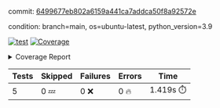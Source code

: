commit: [6499677eb802a6159a441ca7addca50f8a92572e](https://github.com/rcmdnk/chatgpt-prompt-wrapper/tree/6499677eb802a6159a441ca7addca50f8a92572e)

condition: branch=main, os=ubuntu-latest, python_version=3.9

[![test](https://github.com/rcmdnk/chatgpt-prompt-wrapper/actions/workflows/test.yml/badge.svg)](https://github.com/rcmdnk/chatgpt-prompt-wrapper/actions/runs/5849615698)
<a href="https://github.com/rcmdnk/chatgpt-prompt-wrapper/blob/6499677eb802a6159a441ca7addca50f8a92572e/README.md"><img alt="Coverage" src="https://img.shields.io/badge/Coverage-35%25-red.svg" /></a><details><summary>Coverage Report </summary><table><tr><th>File</th><th>Stmts</th><th>Miss</th><th>Cover</th><th>Missing</th></tr><tbody><tr><td colspan="5"><b>src/chatgpt_prompt_wrapper</b></td></tr><tr><td>&nbsp; &nbsp;<a href="https://github.com/rcmdnk/chatgpt-prompt-wrapper/blob/6499677eb802a6159a441ca7addca50f8a92572e/src/chatgpt_prompt_wrapper/chatgpt_prompt_wrapper.py">chatgpt_prompt_wrapper.py</a></td><td>143</td><td>108</td><td>24%</td><td><a href="https://github.com/rcmdnk/chatgpt-prompt-wrapper/blob/6499677eb802a6159a441ca7addca50f8a92572e/src/chatgpt_prompt_wrapper/chatgpt_prompt_wrapper.py#L20">20</a>, <a href="https://github.com/rcmdnk/chatgpt-prompt-wrapper/blob/6499677eb802a6159a441ca7addca50f8a92572e/src/chatgpt_prompt_wrapper/chatgpt_prompt_wrapper.py#L47-L52">47&ndash;52</a>, <a href="https://github.com/rcmdnk/chatgpt-prompt-wrapper/blob/6499677eb802a6159a441ca7addca50f8a92572e/src/chatgpt_prompt_wrapper/chatgpt_prompt_wrapper.py#L55-L63">55&ndash;63</a>, <a href="https://github.com/rcmdnk/chatgpt-prompt-wrapper/blob/6499677eb802a6159a441ca7addca50f8a92572e/src/chatgpt_prompt_wrapper/chatgpt_prompt_wrapper.py#L66-L74">66&ndash;74</a>, <a href="https://github.com/rcmdnk/chatgpt-prompt-wrapper/blob/6499677eb802a6159a441ca7addca50f8a92572e/src/chatgpt_prompt_wrapper/chatgpt_prompt_wrapper.py#L77-L82">77&ndash;82</a>, <a href="https://github.com/rcmdnk/chatgpt-prompt-wrapper/blob/6499677eb802a6159a441ca7addca50f8a92572e/src/chatgpt_prompt_wrapper/chatgpt_prompt_wrapper.py#L85-L88">85&ndash;88</a>, <a href="https://github.com/rcmdnk/chatgpt-prompt-wrapper/blob/6499677eb802a6159a441ca7addca50f8a92572e/src/chatgpt_prompt_wrapper/chatgpt_prompt_wrapper.py#L99-L110">99&ndash;110</a>, <a href="https://github.com/rcmdnk/chatgpt-prompt-wrapper/blob/6499677eb802a6159a441ca7addca50f8a92572e/src/chatgpt_prompt_wrapper/chatgpt_prompt_wrapper.py#L113-L119">113&ndash;119</a>, <a href="https://github.com/rcmdnk/chatgpt-prompt-wrapper/blob/6499677eb802a6159a441ca7addca50f8a92572e/src/chatgpt_prompt_wrapper/chatgpt_prompt_wrapper.py#L130-L149">130&ndash;149</a>, <a href="https://github.com/rcmdnk/chatgpt-prompt-wrapper/blob/6499677eb802a6159a441ca7addca50f8a92572e/src/chatgpt_prompt_wrapper/chatgpt_prompt_wrapper.py#L153-L166">153&ndash;166</a>, <a href="https://github.com/rcmdnk/chatgpt-prompt-wrapper/blob/6499677eb802a6159a441ca7addca50f8a92572e/src/chatgpt_prompt_wrapper/chatgpt_prompt_wrapper.py#L171-L181">171&ndash;181</a>, <a href="https://github.com/rcmdnk/chatgpt-prompt-wrapper/blob/6499677eb802a6159a441ca7addca50f8a92572e/src/chatgpt_prompt_wrapper/chatgpt_prompt_wrapper.py#L184-L229">184&ndash;229</a>, <a href="https://github.com/rcmdnk/chatgpt-prompt-wrapper/blob/6499677eb802a6159a441ca7addca50f8a92572e/src/chatgpt_prompt_wrapper/chatgpt_prompt_wrapper.py#L235-L241">235&ndash;241</a></td></tr><tr><td>&nbsp; &nbsp;<a href="https://github.com/rcmdnk/chatgpt-prompt-wrapper/blob/6499677eb802a6159a441ca7addca50f8a92572e/src/chatgpt_prompt_wrapper/config.py">config.py</a></td><td>11</td><td>3</td><td>73%</td><td><a href="https://github.com/rcmdnk/chatgpt-prompt-wrapper/blob/6499677eb802a6159a441ca7addca50f8a92572e/src/chatgpt_prompt_wrapper/config.py#L11-L14">11&ndash;14</a></td></tr><tr><td>&nbsp; &nbsp;<a href="https://github.com/rcmdnk/chatgpt-prompt-wrapper/blob/6499677eb802a6159a441ca7addca50f8a92572e/src/chatgpt_prompt_wrapper/log_formatter.py">log_formatter.py</a></td><td>22</td><td>16</td><td>27%</td><td><a href="https://github.com/rcmdnk/chatgpt-prompt-wrapper/blob/6499677eb802a6159a441ca7addca50f8a92572e/src/chatgpt_prompt_wrapper/log_formatter.py#L9-L24">9&ndash;24</a>, <a href="https://github.com/rcmdnk/chatgpt-prompt-wrapper/blob/6499677eb802a6159a441ca7addca50f8a92572e/src/chatgpt_prompt_wrapper/log_formatter.py#L29-L31">29&ndash;31</a>, <a href="https://github.com/rcmdnk/chatgpt-prompt-wrapper/blob/6499677eb802a6159a441ca7addca50f8a92572e/src/chatgpt_prompt_wrapper/log_formatter.py#L36-L42">36&ndash;42</a></td></tr><tr><td colspan="5"><b>src/chatgpt_prompt_wrapper/chatgpt</b></td></tr><tr><td>&nbsp; &nbsp;<a href="https://github.com/rcmdnk/chatgpt-prompt-wrapper/blob/6499677eb802a6159a441ca7addca50f8a92572e/src/chatgpt_prompt_wrapper/chatgpt/ask.py">ask.py</a></td><td>34</td><td>26</td><td>24%</td><td><a href="https://github.com/rcmdnk/chatgpt-prompt-wrapper/blob/6499677eb802a6159a441ca7addca50f8a92572e/src/chatgpt_prompt_wrapper/chatgpt/ask.py#L21-L63">21&ndash;63</a></td></tr><tr><td>&nbsp; &nbsp;<a href="https://github.com/rcmdnk/chatgpt-prompt-wrapper/blob/6499677eb802a6159a441ca7addca50f8a92572e/src/chatgpt_prompt_wrapper/chatgpt/chat.py">chat.py</a></td><td>81</td><td>63</td><td>22%</td><td><a href="https://github.com/rcmdnk/chatgpt-prompt-wrapper/blob/6499677eb802a6159a441ca7addca50f8a92572e/src/chatgpt_prompt_wrapper/chatgpt/chat.py#L36-L37">36&ndash;37</a>, <a href="https://github.com/rcmdnk/chatgpt-prompt-wrapper/blob/6499677eb802a6159a441ca7addca50f8a92572e/src/chatgpt_prompt_wrapper/chatgpt/chat.py#L40-L75">40&ndash;75</a>, <a href="https://github.com/rcmdnk/chatgpt-prompt-wrapper/blob/6499677eb802a6159a441ca7addca50f8a92572e/src/chatgpt_prompt_wrapper/chatgpt/chat.py#L85-L145">85&ndash;145</a></td></tr><tr><td>&nbsp; &nbsp;<a href="https://github.com/rcmdnk/chatgpt-prompt-wrapper/blob/6499677eb802a6159a441ca7addca50f8a92572e/src/chatgpt_prompt_wrapper/chatgpt/chatgpt.py">chatgpt.py</a></td><td>102</td><td>65</td><td>36%</td><td><a href="https://github.com/rcmdnk/chatgpt-prompt-wrapper/blob/6499677eb802a6159a441ca7addca50f8a92572e/src/chatgpt_prompt_wrapper/chatgpt/chatgpt.py#L72-L112">72&ndash;112</a>, <a href="https://github.com/rcmdnk/chatgpt-prompt-wrapper/blob/6499677eb802a6159a441ca7addca50f8a92572e/src/chatgpt_prompt_wrapper/chatgpt/chatgpt.py#L115-L123">115&ndash;123</a>, <a href="https://github.com/rcmdnk/chatgpt-prompt-wrapper/blob/6499677eb802a6159a441ca7addca50f8a92572e/src/chatgpt_prompt_wrapper/chatgpt/chatgpt.py#L126-L141">126&ndash;141</a>, <a href="https://github.com/rcmdnk/chatgpt-prompt-wrapper/blob/6499677eb802a6159a441ca7addca50f8a92572e/src/chatgpt_prompt_wrapper/chatgpt/chatgpt.py#L144-L150">144&ndash;150</a>, <a href="https://github.com/rcmdnk/chatgpt-prompt-wrapper/blob/6499677eb802a6159a441ca7addca50f8a92572e/src/chatgpt_prompt_wrapper/chatgpt/chatgpt.py#L153-L154">153&ndash;154</a>, <a href="https://github.com/rcmdnk/chatgpt-prompt-wrapper/blob/6499677eb802a6159a441ca7addca50f8a92572e/src/chatgpt_prompt_wrapper/chatgpt/chatgpt.py#L162-L170">162&ndash;170</a>, <a href="https://github.com/rcmdnk/chatgpt-prompt-wrapper/blob/6499677eb802a6159a441ca7addca50f8a92572e/src/chatgpt_prompt_wrapper/chatgpt/chatgpt.py#L173">173</a>, <a href="https://github.com/rcmdnk/chatgpt-prompt-wrapper/blob/6499677eb802a6159a441ca7addca50f8a92572e/src/chatgpt_prompt_wrapper/chatgpt/chatgpt.py#L176-L179">176&ndash;179</a>, <a href="https://github.com/rcmdnk/chatgpt-prompt-wrapper/blob/6499677eb802a6159a441ca7addca50f8a92572e/src/chatgpt_prompt_wrapper/chatgpt/chatgpt.py#L182-L187">182&ndash;187</a>, <a href="https://github.com/rcmdnk/chatgpt-prompt-wrapper/blob/6499677eb802a6159a441ca7addca50f8a92572e/src/chatgpt_prompt_wrapper/chatgpt/chatgpt.py#L190-L194">190&ndash;194</a>, <a href="https://github.com/rcmdnk/chatgpt-prompt-wrapper/blob/6499677eb802a6159a441ca7addca50f8a92572e/src/chatgpt_prompt_wrapper/chatgpt/chatgpt.py#L197-L201">197&ndash;201</a>, <a href="https://github.com/rcmdnk/chatgpt-prompt-wrapper/blob/6499677eb802a6159a441ca7addca50f8a92572e/src/chatgpt_prompt_wrapper/chatgpt/chatgpt.py#L209-L212">209&ndash;212</a>, <a href="https://github.com/rcmdnk/chatgpt-prompt-wrapper/blob/6499677eb802a6159a441ca7addca50f8a92572e/src/chatgpt_prompt_wrapper/chatgpt/chatgpt.py#L217-L229">217&ndash;229</a>, <a href="https://github.com/rcmdnk/chatgpt-prompt-wrapper/blob/6499677eb802a6159a441ca7addca50f8a92572e/src/chatgpt_prompt_wrapper/chatgpt/chatgpt.py#L232">232</a></td></tr><tr><td>&nbsp; &nbsp;<a href="https://github.com/rcmdnk/chatgpt-prompt-wrapper/blob/6499677eb802a6159a441ca7addca50f8a92572e/src/chatgpt_prompt_wrapper/chatgpt/discuss.py">discuss.py</a></td><td>96</td><td>81</td><td>16%</td><td><a href="https://github.com/rcmdnk/chatgpt-prompt-wrapper/blob/6499677eb802a6159a441ca7addca50f8a92572e/src/chatgpt_prompt_wrapper/chatgpt/discuss.py#L36-L39">36&ndash;39</a>, <a href="https://github.com/rcmdnk/chatgpt-prompt-wrapper/blob/6499677eb802a6159a441ca7addca50f8a92572e/src/chatgpt_prompt_wrapper/chatgpt/discuss.py#L42-L54">42&ndash;54</a>, <a href="https://github.com/rcmdnk/chatgpt-prompt-wrapper/blob/6499677eb802a6159a441ca7addca50f8a92572e/src/chatgpt_prompt_wrapper/chatgpt/discuss.py#L57-L59">57&ndash;59</a>, <a href="https://github.com/rcmdnk/chatgpt-prompt-wrapper/blob/6499677eb802a6159a441ca7addca50f8a92572e/src/chatgpt_prompt_wrapper/chatgpt/discuss.py#L64-L109">64&ndash;109</a>, <a href="https://github.com/rcmdnk/chatgpt-prompt-wrapper/blob/6499677eb802a6159a441ca7addca50f8a92572e/src/chatgpt_prompt_wrapper/chatgpt/discuss.py#L112-L190">112&ndash;190</a></td></tr><tr><td>&nbsp; &nbsp;<a href="https://github.com/rcmdnk/chatgpt-prompt-wrapper/blob/6499677eb802a6159a441ca7addca50f8a92572e/src/chatgpt_prompt_wrapper/chatgpt/stream.py">stream.py</a></td><td>47</td><td>36</td><td>23%</td><td><a href="https://github.com/rcmdnk/chatgpt-prompt-wrapper/blob/6499677eb802a6159a441ca7addca50f8a92572e/src/chatgpt_prompt_wrapper/chatgpt/stream.py#L13-L25">13&ndash;25</a>, <a href="https://github.com/rcmdnk/chatgpt-prompt-wrapper/blob/6499677eb802a6159a441ca7addca50f8a92572e/src/chatgpt_prompt_wrapper/chatgpt/stream.py#L28-L30">28&ndash;30</a>, <a href="https://github.com/rcmdnk/chatgpt-prompt-wrapper/blob/6499677eb802a6159a441ca7addca50f8a92572e/src/chatgpt_prompt_wrapper/chatgpt/stream.py#L38-L63">38&ndash;63</a>, <a href="https://github.com/rcmdnk/chatgpt-prompt-wrapper/blob/6499677eb802a6159a441ca7addca50f8a92572e/src/chatgpt_prompt_wrapper/chatgpt/stream.py#L66">66</a>, <a href="https://github.com/rcmdnk/chatgpt-prompt-wrapper/blob/6499677eb802a6159a441ca7addca50f8a92572e/src/chatgpt_prompt_wrapper/chatgpt/stream.py#L69-L77">69&ndash;77</a></td></tr><tr><td colspan="5"><b>src/chatgpt_prompt_wrapper/cmd</b></td></tr><tr><td>&nbsp; &nbsp;<a href="https://github.com/rcmdnk/chatgpt-prompt-wrapper/blob/6499677eb802a6159a441ca7addca50f8a92572e/src/chatgpt_prompt_wrapper/cmd/commands.py">commands.py</a></td><td>18</td><td>15</td><td>17%</td><td><a href="https://github.com/rcmdnk/chatgpt-prompt-wrapper/blob/6499677eb802a6159a441ca7addca50f8a92572e/src/chatgpt_prompt_wrapper/cmd/commands.py#L6-L24">6&ndash;24</a></td></tr><tr><td>&nbsp; &nbsp;<a href="https://github.com/rcmdnk/chatgpt-prompt-wrapper/blob/6499677eb802a6159a441ca7addca50f8a92572e/src/chatgpt_prompt_wrapper/cmd/cost.py">cost.py</a></td><td>12</td><td>8</td><td>33%</td><td><a href="https://github.com/rcmdnk/chatgpt-prompt-wrapper/blob/6499677eb802a6159a441ca7addca50f8a92572e/src/chatgpt_prompt_wrapper/cmd/cost.py#L7-L14">7&ndash;14</a></td></tr><tr><td>&nbsp; &nbsp;<a href="https://github.com/rcmdnk/chatgpt-prompt-wrapper/blob/6499677eb802a6159a441ca7addca50f8a92572e/src/chatgpt_prompt_wrapper/cmd/init.py">init.py</a></td><td>9</td><td>5</td><td>44%</td><td><a href="https://github.com/rcmdnk/chatgpt-prompt-wrapper/blob/6499677eb802a6159a441ca7addca50f8a92572e/src/chatgpt_prompt_wrapper/cmd/init.py#L8-L14">8&ndash;14</a></td></tr><tr><td><b>TOTAL</b></td><td><b>654</b></td><td><b>426</b></td><td><b>35%</b></td><td>&nbsp;</td></tr></tbody></table></details>

| Tests | Skipped | Failures | Errors | Time |
| ----- | ------- | -------- | -------- | ------------------ |
| 5 | 0 :zzz: | 0 :x: | 0 :fire: | 1.419s :stopwatch: |

